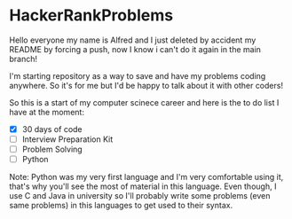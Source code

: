 # HackerRankProblems

Hello everyone my name is Alfred and I just deleted by accident my README by forcing a push, now I know i can't do it again in the main branch!

I'm starting repository as a way to save and have my problems coding anywhere. So it's for me but I'd be happy to talk about it with other coders!

So this is a start of my computer scinece career and here is the to do list I have at the moment:

- [x] 30 days of code
- [ ] Interview Preparation Kit
- [ ] Problem Solving
- [ ] Python

Note: Python was my very first language and I'm very comfortable using it, that's why you'll see the most of material in this language. Even though, I use C and Java in university so I'll probably write some problems (even same problems) in this languages to get used to their syntax.
